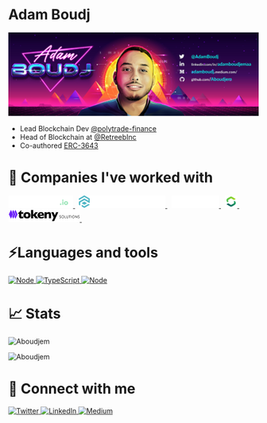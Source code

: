 # Adam Boudj

<img alt="Adam Boudj" src="banner.jpeg">

-   Lead Blockchain Dev [@polytrade-finance](https://github.com/polytrade-finance)
-   Head of Blockchain at [@RetreebInc](https://github.com/RetreebInc)
-   Co-authored [ERC-3643](https://eips.ethereum.org/EIPS/eip-3643)

# 💫 Companies I've worked with

<p align="left">
    <a href="https://retreeb.io/" target="_blank">
        <img alt="Retreeb" height="25px" src="logos/logo-retreeb.png"/>
    </a>&nbsp;
    <a href="https://polytrade.finance/" target="_blank">
        <img alt="Polytrade.finance" height="25px"src="logos/logo-polytrade.svg"/>
    </a>&nbsp;
    <a href="https://fantom.foundation/" target="_blank">
        <img alt="Fantom foundation" height="25px"src="logos/logo-fantom.svg"/>
    </a>&nbsp;
    <a href="https://securrency.com/" target="_blank">
        <img alt="Securrency" height="25px"src="logos/logo-securrency.svg"/>
    </a>&nbsp;
    <a href="https://tokeny.com/" target="_blank">
        <img alt="Tokeny" height="25px"src="logos/logo-tokeny.png"/>
    </a>&nbsp;
</p>

# ⚡Languages and tools

<p align="left">
    <a href="https://docs.soliditylang.org/en/v0.8.11/" target="_blank">
        <img alt="Node" src="https://img.shields.io/badge/Solidity-e6e6e6?style=for-the-badge&logo=solidity&logoColor=black"/> 
    </a>  
    <a href="https://www.typescriptlang.org/" target="_blank">
        <img alt="TypeScript" src="https://img.shields.io/badge/TypeScript-007ACC?style=for-the-badge&logo=typescript&logoColor=white"/> 
    </a>  
    <a href="https://nodejs.org/en/" target="_blank">
        <img alt="Node" src="https://img.shields.io/badge/Node.js-43853D?style=for-the-badge&logo=node.js&logoColor=white"/> 
    </a>   
</p>

# 📈 Stats

<p><img  src="https://github-readme-stats.vercel.app/api?username=Aboudjem&theme=dark&show_icons=true&locale=en" alt="Aboudjem" /></p>

<p><img  src="https://github-readme-stats.vercel.app/api/top-langs?username=Aboudjem&theme=dark&show_icons=true&locale=en&layout=compact" alt="Aboudjem" /></p>

# 🤝 Connect with me

<p align="left">
    <a href="https://twitter.com/AdamBoudj" target="_blank">
        <img alt="Twitter" src="https://img.shields.io/badge/Twitter-1DA1F2?style=for-the-badge&logo=twitter&logoColor=white"/> 
    </a>  
    <a href="https://www.linkedin.com/in/adamboudjemaa" target="_blank">
        <img alt="LinkedIn" src="https://img.shields.io/badge/LinkedIn-0077B5?style=for-the-badge&logo=linkedin&logoColor=white"/> 
    </a>  
    <a href="https://adamboudj.medium.com/" target="_blank">
        <img alt="Medium" src="https://img.shields.io/badge/Medium-12100E?style=for-the-badge&logo=medium&logoColor=white"/> 
    </a>  
</p>
